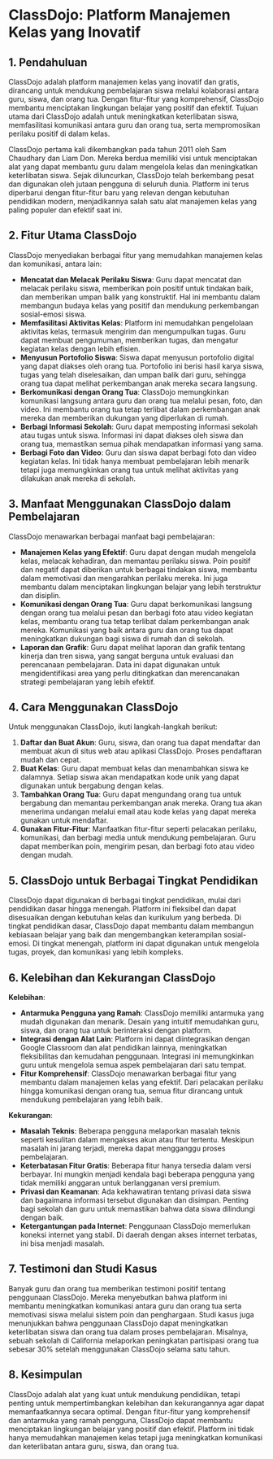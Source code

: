 # ClassDojo: Platform Manajemen Kelas yang Inovatif

## 1. Pendahuluan
ClassDojo adalah platform manajemen kelas yang inovatif dan gratis, dirancang untuk mendukung pembelajaran siswa melalui kolaborasi antara guru, siswa, dan orang tua. Dengan fitur-fitur yang komprehensif, ClassDojo membantu menciptakan lingkungan belajar yang positif dan efektif. Tujuan utama dari ClassDojo adalah untuk meningkatkan keterlibatan siswa, memfasilitasi komunikasi antara guru dan orang tua, serta mempromosikan perilaku positif di dalam kelas.

ClassDojo pertama kali dikembangkan pada tahun 2011 oleh Sam Chaudhary dan Liam Don. Mereka berdua memiliki visi untuk menciptakan alat yang dapat membantu guru dalam mengelola kelas dan meningkatkan keterlibatan siswa. Sejak diluncurkan, ClassDojo telah berkembang pesat dan digunakan oleh jutaan pengguna di seluruh dunia. Platform ini terus diperbarui dengan fitur-fitur baru yang relevan dengan kebutuhan pendidikan modern, menjadikannya salah satu alat manajemen kelas yang paling populer dan efektif saat ini.

## 2. Fitur Utama ClassDojo
ClassDojo menyediakan berbagai fitur yang memudahkan manajemen kelas dan komunikasi, antara lain:

- **Mencatat dan Melacak Perilaku Siswa**: Guru dapat mencatat dan melacak perilaku siswa, memberikan poin positif untuk tindakan baik, dan memberikan umpan balik yang konstruktif. Hal ini membantu dalam membangun budaya kelas yang positif dan mendukung perkembangan sosial-emosi siswa.
- **Memfasilitasi Aktivitas Kelas**: Platform ini memudahkan pengelolaan aktivitas kelas, termasuk mengirim dan mengumpulkan tugas. Guru dapat membuat pengumuman, memberikan tugas, dan mengatur kegiatan kelas dengan lebih efisien.
- **Menyusun Portofolio Siswa**: Siswa dapat menyusun portofolio digital yang dapat diakses oleh orang tua. Portofolio ini berisi hasil karya siswa, tugas yang telah diselesaikan, dan umpan balik dari guru, sehingga orang tua dapat melihat perkembangan anak mereka secara langsung.
- **Berkomunikasi dengan Orang Tua**: ClassDojo memungkinkan komunikasi langsung antara guru dan orang tua melalui pesan, foto, dan video. Ini membantu orang tua tetap terlibat dalam perkembangan anak mereka dan memberikan dukungan yang diperlukan di rumah.
- **Berbagi Informasi Sekolah**: Guru dapat memposting informasi sekolah atau tugas untuk siswa. Informasi ini dapat diakses oleh siswa dan orang tua, memastikan semua pihak mendapatkan informasi yang sama.
- **Berbagi Foto dan Video**: Guru dan siswa dapat berbagi foto dan video kegiatan kelas. Ini tidak hanya membuat pembelajaran lebih menarik tetapi juga memungkinkan orang tua untuk melihat aktivitas yang dilakukan anak mereka di sekolah.

## 3. Manfaat Menggunakan ClassDojo dalam Pembelajaran
ClassDojo menawarkan berbagai manfaat bagi pembelajaran:

- **Manajemen Kelas yang Efektif**: Guru dapat dengan mudah mengelola kelas, melacak kehadiran, dan memantau perilaku siswa. Poin positif dan negatif dapat diberikan untuk berbagai tindakan siswa, membantu dalam memotivasi dan mengarahkan perilaku mereka. Ini juga membantu dalam menciptakan lingkungan belajar yang lebih terstruktur dan disiplin.
- **Komunikasi dengan Orang Tua**: Guru dapat berkomunikasi langsung dengan orang tua melalui pesan dan berbagi foto atau video kegiatan kelas, membantu orang tua tetap terlibat dalam perkembangan anak mereka. Komunikasi yang baik antara guru dan orang tua dapat meningkatkan dukungan bagi siswa di rumah dan di sekolah.
- **Laporan dan Grafik**: Guru dapat melihat laporan dan grafik tentang kinerja dan tren siswa, yang sangat berguna untuk evaluasi dan perencanaan pembelajaran. Data ini dapat digunakan untuk mengidentifikasi area yang perlu ditingkatkan dan merencanakan strategi pembelajaran yang lebih efektif.

## 4. Cara Menggunakan ClassDojo
Untuk menggunakan ClassDojo, ikuti langkah-langkah berikut:

1. **Daftar dan Buat Akun**: Guru, siswa, dan orang tua dapat mendaftar dan membuat akun di situs web atau aplikasi ClassDojo. Proses pendaftaran mudah dan cepat.
2. **Buat Kelas**: Guru dapat membuat kelas dan menambahkan siswa ke dalamnya. Setiap siswa akan mendapatkan kode unik yang dapat digunakan untuk bergabung dengan kelas.
3. **Tambahkan Orang Tua**: Guru dapat mengundang orang tua untuk bergabung dan memantau perkembangan anak mereka. Orang tua akan menerima undangan melalui email atau kode kelas yang dapat mereka gunakan untuk mendaftar.
4. **Gunakan Fitur-Fitur**: Manfaatkan fitur-fitur seperti pelacakan perilaku, komunikasi, dan berbagi media untuk mendukung pembelajaran. Guru dapat memberikan poin, mengirim pesan, dan berbagi foto atau video dengan mudah.

## 5. ClassDojo untuk Berbagai Tingkat Pendidikan
ClassDojo dapat digunakan di berbagai tingkat pendidikan, mulai dari pendidikan dasar hingga menengah. Platform ini fleksibel dan dapat disesuaikan dengan kebutuhan kelas dan kurikulum yang berbeda. Di tingkat pendidikan dasar, ClassDojo dapat membantu dalam membangun kebiasaan belajar yang baik dan mengembangkan keterampilan sosial-emosi. Di tingkat menengah, platform ini dapat digunakan untuk mengelola tugas, proyek, dan komunikasi yang lebih kompleks.

## 6. Kelebihan dan Kekurangan ClassDojo
**Kelebihan**:
- **Antarmuka Pengguna yang Ramah**: ClassDojo memiliki antarmuka yang mudah digunakan dan menarik. Desain yang intuitif memudahkan guru, siswa, dan orang tua untuk berinteraksi dengan platform.
- **Integrasi dengan Alat Lain**: Platform ini dapat diintegrasikan dengan Google Classroom dan alat pendidikan lainnya, meningkatkan fleksibilitas dan kemudahan penggunaan. Integrasi ini memungkinkan guru untuk mengelola semua aspek pembelajaran dari satu tempat.
- **Fitur Komprehensif**: ClassDojo menawarkan berbagai fitur yang membantu dalam manajemen kelas yang efektif. Dari pelacakan perilaku hingga komunikasi dengan orang tua, semua fitur dirancang untuk mendukung pembelajaran yang lebih baik.

**Kekurangan**:
- **Masalah Teknis**: Beberapa pengguna melaporkan masalah teknis seperti kesulitan dalam mengakses akun atau fitur tertentu. Meskipun masalah ini jarang terjadi, mereka dapat mengganggu proses pembelajaran.
- **Keterbatasan Fitur Gratis**: Beberapa fitur hanya tersedia dalam versi berbayar. Ini mungkin menjadi kendala bagi beberapa pengguna yang tidak memiliki anggaran untuk berlangganan versi premium.
- **Privasi dan Keamanan**: Ada kekhawatiran tentang privasi data siswa dan bagaimana informasi tersebut digunakan dan disimpan. Penting bagi sekolah dan guru untuk memastikan bahwa data siswa dilindungi dengan baik.
- **Ketergantungan pada Internet**: Penggunaan ClassDojo memerlukan koneksi internet yang stabil. Di daerah dengan akses internet terbatas, ini bisa menjadi masalah.

## 7. Testimoni dan Studi Kasus
Banyak guru dan orang tua memberikan testimoni positif tentang penggunaan ClassDojo. Mereka menyebutkan bahwa platform ini membantu meningkatkan komunikasi antara guru dan orang tua serta memotivasi siswa melalui sistem poin dan penghargaan. Studi kasus juga menunjukkan bahwa penggunaan ClassDojo dapat meningkatkan keterlibatan siswa dan orang tua dalam proses pembelajaran. Misalnya, sebuah sekolah di California melaporkan peningkatan partisipasi orang tua sebesar 30% setelah menggunakan ClassDojo selama satu tahun.

## 8. Kesimpulan
ClassDojo adalah alat yang kuat untuk mendukung pendidikan, tetapi penting untuk mempertimbangkan kelebihan dan kekurangannya agar dapat memanfaatkannya secara optimal. Dengan fitur-fitur yang komprehensif dan antarmuka yang ramah pengguna, ClassDojo dapat membantu menciptakan lingkungan belajar yang positif dan efektif. Platform ini tidak hanya memudahkan manajemen kelas tetapi juga meningkatkan komunikasi dan keterlibatan antara guru, siswa, dan orang tua.
